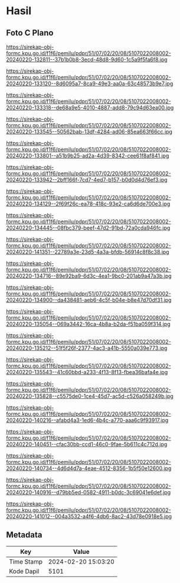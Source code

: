 # Hasil

## Foto C Plano

https://sirekap-obj-formc.kpu.go.id/f1f6/pemilu/pdpr/51/07/02/20/08/5107022008002-20240220-132811--37b1b0b8-3ecd-48d8-9d60-1c5a9f5fa6f8.jpg

https://sirekap-obj-formc.kpu.go.id/f1f6/pemilu/pdpr/51/07/02/20/08/5107022008002-20240220-133120--8d6095a7-8ca9-49e3-aa0a-63c48573b9e7.jpg

https://sirekap-obj-formc.kpu.go.id/f1f6/pemilu/pdpr/51/07/02/20/08/5107022008002-20240220-133318--de68a9e5-4010-4887-add8-79c94d63ea00.jpg

https://sirekap-obj-formc.kpu.go.id/f1f6/pemilu/pdpr/51/07/02/20/08/5107022008002-20240220-133545--50562bab-13df-4284-ad06-85ea663f66cc.jpg

https://sirekap-obj-formc.kpu.go.id/f1f6/pemilu/pdpr/51/07/02/20/08/5107022008002-20240220-133801--a51b9b25-ad2a-4d39-8342-cee61f8af841.jpg

https://sirekap-obj-formc.kpu.go.id/f1f6/pemilu/pdpr/51/07/02/20/08/5107022008002-20240220-133942--2bff166f-7cd7-4ed7-b157-b0d0d4d76ef3.jpg

https://sirekap-obj-formc.kpu.go.id/f1f6/pemilu/pdpr/51/07/02/20/08/5107022008002-20240220-134129--2f69f26c-ea78-418c-93e2-ca6d6de700e3.jpg

https://sirekap-obj-formc.kpu.go.id/f1f6/pemilu/pdpr/51/07/02/20/08/5107022008002-20240220-134445--08fbc379-beef-47d2-91bd-72a0cda946fc.jpg

https://sirekap-obj-formc.kpu.go.id/f1f6/pemilu/pdpr/51/07/02/20/08/5107022008002-20240220-141351--22789a3e-23d5-4a3a-bfdb-56914c8f8c38.jpg

https://sirekap-obj-formc.kpu.go.id/f1f6/pemilu/pdpr/51/07/02/20/08/5107022008002-20240220-134716--89e92ba9-6d3c-4ea1-9bc0-201ab9a47a3b.jpg

https://sirekap-obj-formc.kpu.go.id/f1f6/pemilu/pdpr/51/07/02/20/08/5107022008002-20240220-134900--da438481-aeb6-4c5f-b04e-b8e47d70df31.jpg

https://sirekap-obj-formc.kpu.go.id/f1f6/pemilu/pdpr/51/07/02/20/08/5107022008002-20240220-135054--069a3442-16ca-4b8a-b2da-f51ba059f314.jpg

https://sirekap-obj-formc.kpu.go.id/f1f6/pemilu/pdpr/51/07/02/20/08/5107022008002-20240220-135212--51f5f26f-2377-4ac3-a41b-5550a039e773.jpg

https://sirekap-obj-formc.kpu.go.id/f1f6/pemilu/pdpr/51/07/02/20/08/5107022008002-20240220-135543--41c60bbd-a233-4f13-8f13-fbea36bafa4e.jpg

https://sirekap-obj-formc.kpu.go.id/f1f6/pemilu/pdpr/51/07/02/20/08/5107022008002-20240220-135828--c5575de0-1ce4-45d7-ac5d-c526a058249b.jpg

https://sirekap-obj-formc.kpu.go.id/f1f6/pemilu/pdpr/51/07/02/20/08/5107022008002-20240220-140216--afabd4a3-1ed6-4b4c-a770-aaa6c9f93917.jpg

https://sirekap-obj-formc.kpu.go.id/f1f6/pemilu/pdpr/51/07/02/20/08/5107022008002-20240220-140451--cfac30bb-ccd1-46c0-9fae-5b611c4c712d.jpg

https://sirekap-obj-formc.kpu.go.id/f1f6/pemilu/pdpr/51/07/02/20/08/5107022008002-20240220-140734--4d6d4d7a-4eae-4512-8356-1b5f50e12600.jpg

https://sirekap-obj-formc.kpu.go.id/f1f6/pemilu/pdpr/51/07/02/20/08/5107022008002-20240220-140916--d79bb5ed-0582-4911-b0dc-3c69041e6def.jpg

https://sirekap-obj-formc.kpu.go.id/f1f6/pemilu/pdpr/51/07/02/20/08/5107022008002-20240220-141012--004a3532-a4f6-4db6-8ac2-43d78e0918e5.jpg


## Metadata

| Key        | Value               |
| ---------- | ------------------- |
| Time Stamp | 2024-02-20 15:03:20 |
| Kode Dapil | 5101                |



